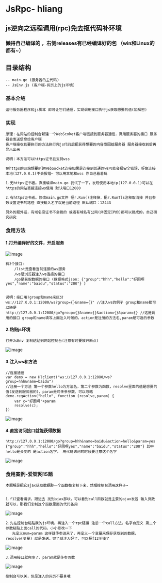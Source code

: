 # JsRpc- hliang
## js逆向之远程调用(rpc)免去抠代码补环境

### 懒得自己编译的 ，右侧releases有已经编译好的包 （win和Linux的都有~）

## 目录结构
    -- main.go (服务器的主代码)
    -- JsEnv.js (客户端-网页上的js环境)
### 基本介绍
    运行服务器程序和js脚本 即可让它们通信，实现调用接口执行js获取想要的值(加解密)
### 实现

    原理：在网站的控制台新建一个WebScoket客户端链接到服务器通信，调用服务器的接口 服务器会发送信息给客户端 
    客户端接收到要执行的方法执行完js代码后把获得想要的内容发回给服务器 服务器接收到后再显示出来 
    
    说明：本方法可以https证书且支持wss  

    在https的网站想要新建WebSocket连接如果是连接到普通的ws可能会报安全错误，好像连接本地(127.0.0.1)不会报错~ 可以用本地和wss 你自己看着玩
    
    1.无https证书者。直接编译main.go 我试了一下，发现使用本地ip(127.0.0.1)可以在https的网站直接连接ws使用 默认端口12080
    
    2.有https证书者。修改main.go文件 把r.Run()注释掉，把r.RunTls注释取消掉 并且参数设置证书的路径 直接输入名字就是当前路径 默认端口：12443
    
    另外的题外话，有域名没证书不会搞的 或者有域名有公网(非固定IP的)都可以搞成的，自己研究研究
    
### 食用方法
  
   
#### 1.打开编译好的文件，开启服务
   ![image](https://user-images.githubusercontent.com/41224971/134774461-1b502f9f-f58d-4fd8-9a8e-9ac402ef9b60.png)
    
    有3个接口:
        /list是查看当前连接的ws服务
        /ws是浏览器注入ws连接的接口
        /go是获取数据的接口 (数据格式json: {"group":"hhh","hello":"好困啊yes","name":"baidu","status":"200"} )
        
        
    说明：接口用?group和name来区分
    ws://127.0.0.1:12080/ws?group={}&name={}" //注入ws的例子 group和name都可以随便
    http://127.0.0.1:12080/go?group={}&name={}&action={}&param={} //这是调用的接口 group和name填写上面注入时候的，action是注册的方法名,param是可选的参数
    
#### 2.粘贴js环境
    打开JsEnv 复制粘贴到网站控制台(注意有时要放开断点)
  ![image](https://user-images.githubusercontent.com/41224971/134774597-5c8c845b-072e-40d1-bdf7-24e89f78b22e.png)
  
#### 3.注入ws和方法
    //连接通信
    var demo = new Hlclient("ws://127.0.0.1:12080/ws?group=hhh&name=baidu")
    //注册一个方法 第一个参数hello为方法名，第二个参数为函数，resolve里面的值是想要的值(发送到服务器的)，param是可传参参数，可以忽略
    demo.regAction("hello", function (resolve,param) {
	    var c="好困啊"+param
        resolve(c);
    })
    
   ![image](https://user-images.githubusercontent.com/41224971/134774859-a4594f23-b828-4538-8b89-9d96813f7d1e.png)
#### 4.直接访问接口就能获得数据
	http://127.0.0.1:12080/go?group=hhh&name=baidu&action=hello&param=yes
	{"group":"hhh","hello":"好困啊yes","name":"baidu","status":"200"} 其中 hello是会变的 是action名字。 用代码访问的时候要注意这个名字

   ![image](https://user-images.githubusercontent.com/41224971/134775037-167724d4-ae94-4fcf-88c4-d881621b712c.png)
    

### 食用案例-爱锭网15题
    本题解是把它ajax获取数据那一个函数都复制下来，然后控制台调用这样子~
    

    1.f12查看请求，跟进去 找到ajax那块，可以看到call函数就是主要的ajax发包 输入页数就可以，那我们复制这个函数里面的代码备用
![image](https://user-images.githubusercontent.com/41224971/134793093-bac742e9-2f66-4fe4-b98b-7769d7379350.png)
    
    

    2.先在控制台粘贴我的js环境，再注入一个rpc链接 注册一个call方法，名字自定义 第二个参数粘贴上面call的代码，小小修改一下
       先定义num=param 这样就传参进来了，再定义一个变量来保存获取到的数据，resolve(变量) 就是发送。完了就注入好了，可以把f12关掉了
![image](https://user-images.githubusercontent.com/41224971/134795740-c62fce0d-7271-4b34-a9e5-07515b99ab81.png)


    

    3.调用接口就完事了，param就是传参页数 
![image](https://user-images.githubusercontent.com/41224971/134799668-3dd385e7-f44c-4fb3-85ff-00d78c674865.png)

    控制台可以关，但是注入的网页不要关哦
    


    



